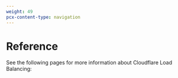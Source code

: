 ```yaml
---
weight: 49
pcx-content-type: navigation
---
```


# Reference

See the following pages for more information about Cloudflare Load Balancing:

<DirectoryListing path="/reference" />
